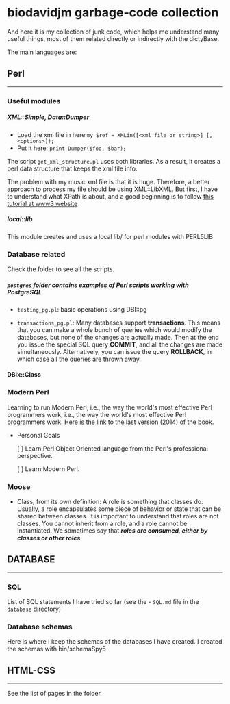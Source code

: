 biodavidjm garbage-code collection
============

And here it is my collection of junk code, which helps me understand many useful things, most of them related directly or indirectly with the dictyBase. 

The main languages are:


## Perl
***

### Useful modules

##### XML::Simple, Data::Dumper

* Load the xml file in here `my $ref = XMLin([<xml file or string>] [, <options>]);`
* Put it here: `print Dumper($foo, $bar);`

The script `get_xml_structure.pl` uses both libraries. As a result, it creates a perl data structure that keeps the xml file info.

The problem with my music xml file is that it is huge. Therefore, a better approach to process my file should be using XML::LibXML. But first, I have to understand what XPath is about, and a good beginning is to follow [this tutorial at www3 website](http://www.w3schools.com/XPath/)

##### local::lib

This module creates and uses a local lib/ for perl modules with PERL5LIB

### Database related
Check the folder to see all the scripts.

##### `postgres` folder contains examples of Perl scripts working with PostgreSQL

* ``testing_pg.pl``: basic operations using DBI::pg

* ``transactions_pg.pl``: Many databases support **transactions**. This means that you can make a whole bunch of queries which would modify the databases, but none of the changes are actually made. Then at the end you issue the special SQL query **COMMIT**, and all the changes are made simultaneously. Alternatively, you can issue the query **ROLLBACK**, in which case all the queries are thrown away.

#### DBIx::Class




### Modern Perl
Learning to run Modern Perl, i.e., the way the world's most effective Perl programmers work, i.e., the way the world's most effective Perl programmers work. [Here is the link](http://modernperlbooks.com/books/modern_perl_2014/) to the last version (2014) of the book.

- Personal Goals

	[ ] Learn Perl Object Oriented language from the Perl's professional perspective.

	[ ] Learn Modern Perl.

### Moose
* Class, from its own definition: A role is something that classes do. Usually, a role encapsulates some piece of behavior or state that can be shared between classes. It is important to understand that roles are not classes. You cannot inherit from a role, and a role cannot be instantiated. We sometimes say that ***roles are consumed, either by classes or other roles***


## DATABASE
***

### SQL
List of SQL statements I have tried so far (see the - `SQL.md` file in the `database` directory)

### Database schemas
Here is where I keep the schemas of the databases I have created. I created the schemas with bin/schemaSpy5


## HTML-CSS
***
See the list of pages in the folder.
